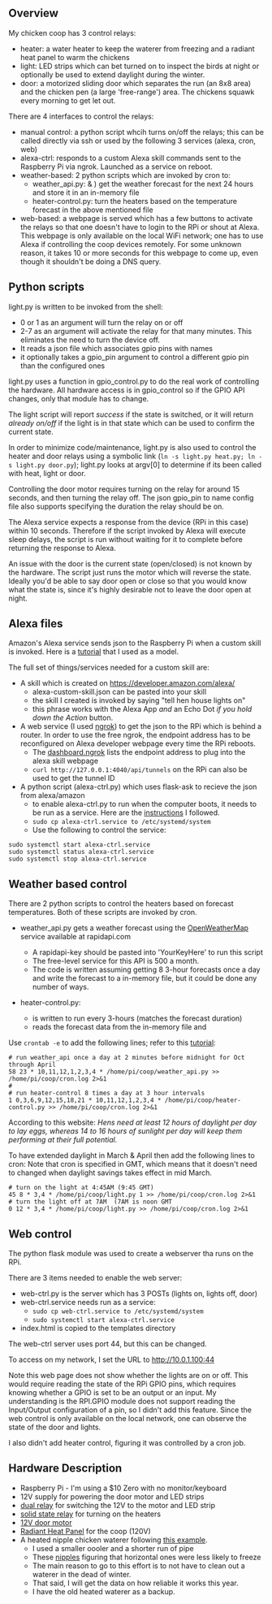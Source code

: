 Overview
--
My chicken coop has 3 control relays:
* heater: a water heater to keep the waterer from freezing and a radiant heat panel to warm the chickens
* light: LED strips which can bet turned on to inspect the birds at night or optionally be used to extend daylight
 during the winter.
* door: a motorized sliding door which separates the run (an 8x8 area) and the chicken pen (a large 'free-range') area.
The chickens squawk every morning to get let out.

There are 4 interfaces to control the relays:
* manual control: a python script whcih turns on/off the relays; this can be called directly via ssh or used by 
the following 3 services (alexa, cron, web)
* alexa-ctrl: responds to a custom Alexa skill commands sent to the Raspberry Pi via ngrok. 
Launched as a service on reboot.
* weather-based: 2 python scripts which are invoked by cron to:
    * weather_api.py: & ) get the weather forecast for the next 24 hours and store it in an in-memory file
    * heater-control.py: turn the heaters based on the temperature forecast in the above mentioned file
* web-based: a webpage is served which has a few buttons to activate the relays so that one doesn't
have to login to the RPi or shout at Alexa.  This webpage is only available on the local WiFi network; one has to
use Alexa if controlling the coop devices remotely.  For some unknown reason, it takes 10 or more seconds
for this webpage to come up, even though it shouldn't be doing a DNS query.

Python scripts
--
light.py is written to be invoked from the shell:
* 0 or 1 as an argument will turn the relay on or off
* 2-7 as an argument will activate the relay for that many minutes. 
This eliminates the need to turn the device off.
* It reads a json file which associates gpio pins with names
* it optionally takes a gpio_pin argument to control a different gpio pin than the configured ones

light.py uses a function in gpio_control.py to do the real work of controlling the hardware. 
All hardware access is in gpio_control so if the GPIO API changes, only that module has to change.

The light script will report _success_ if the state is switched, or it will return _already on/off_ if the light is
in that state which can be used to confirm the current state.

In order to minimize code/maintenance, light.py is also used to control the heater and door relays using
a symbolic link (`ln -s light.py heat.py; ln -s light.py door.py`);
light.py looks at argv[0] to determine if its been called with heat, light or door.

Controlling the door motor requires turning on the relay for around 15 seconds, and then turning the relay off.
The json gpio_pin to name config file also supports specifying the duration the relay should be on.
 
The Alexa service expects a response from the device (RPi in this case) within 10 seconds.
Therefore if the script invoked by Alexa will execute sleep delays,
the script is run without waiting for it to complete before returning the response to Alexa.

An issue with the door is the current state (open/closed) is not known by the hardware.  The script just runs the
motor which will reverse the state.  Ideally you'd be able to say door open or close so that you would know what
the state is, since it's highly desirable not to leave the door open at night.

Alexa files
--
Amazon's Alexa service sends json to the Raspberry Pi when a custom skill is invoked.
Here is a [tutorial](https://www.instructables.com/Control-Raspberry-Pi-GPIO-With-Amazon-Echo-and-Pyt/) that I used as a model.

The full set of things/services needed for a custom skill are:
* A skill which is created on https://developer.amazon.com/alexa/
    * alexa-custom-skill.json can be pasted into your skill
    * the skill I created is invoked by saying "tell hen house lights on"
    * this phrase works with the Alexa App _and_ an Echo Dot _if you hold down the Action_ button.
* A web service (I used [ngrok](github.com/vincenthsu/systemd-ngrok)) to get the json to the RPi which is behind a router.
In order to use the free ngrok, the endpoint address has to be reconfigured on Alexa developer webpage every
time the RPi reboots.
    * The [dashboard.ngrok](https://dashboard.ngrok.com/status/tunnels) lists the endpoint
    address to plug into the alexa skill webpage
    * ```curl http://127.0.0.1:4040/api/tunnels``` on the RPi can also be used to get the tunnel ID
* A python script (alexa-ctrl.py) which uses flask-ask to recieve the json from alexa/amazon
    * to enable alexa-ctrl.py to run when the computer boots, it needs to be run as a service.
    Here are the [instructions](https://www.wikihow.com/Execute-a-Script-at-Startup-on-the-Raspberry-Pi) I followed.
    * ```sudo cp alexa-ctrl.service to /etc/systemd/system```
    * Use the following to control the service:
```
sudo systemctl start alexa-ctrl.service
sudo systemctl status alexa-ctrl.service
sudo systemctl stop alexa-ctrl.service
```

Weather based control
--
There are 2 python scripts to control the heaters based on forecast temperatures.
Both of these scripts are invoked by cron.
* weather_api.py gets a weather forecast using the [OpenWeatherMap](https://rapidapi.com/blog/weather-api-python/)
service available at rapidapi.com
    * A rapidapi-key should be pasted into 'YourKeyHere' to run this script
    * The free-level service for this API is 500 a month.
    * The code is written assuming getting 8 3-hour forecasts once a day and write the forecast to a in-memory file, 
    but it could be done any number of ways.
    
* heater-control.py: 
    * is written to run every 3-hours (matches the forecast duration)
    * reads the forecast data from the in-memory file and 


Use `crontab -e` to add the following lines; refer to this [tutorial](https://ostechnix.com/a-beginners-guide-to-cron-jobs/):
```
# run weather_api once a day at 2 minutes before midnight for Oct through April
58 23 * 10,11,12,1,2,3,4 * /home/pi/coop/weather_api.py >> /home/pi/coop/cron.log 2>&1
#
# run heater-control 8 times a day at 3 hour intervals 
1 0,3,6,9,12,15,18,21 * 10,11,12,1,2,3,4 * /home/pi/coop/heater-control.py >> /home/pi/coop/cron.log 2>&1
```
According to this website: _Hens need at least 12 hours of daylight per day to lay eggs, whereas 14 to 16 hours
of sunlight per day will keep them performing at their full potential._

To have extended daylight in March & April then add the following lines to cron:
Note that cron is specified in GMT, which means that it doesn't need to changed
when daylight savings takes effect in mid March.
```
# turn on the light at 4:45AM (9:45 GMT)
45 8 * 3,4 * /home/pi/coop/light.py 1 >> /home/pi/coop/cron.log 2>&1
# turn the light off at 7AM  (7AM is noon GMT
0 12 * 3,4 * /home/pi/coop/light.py >> /home/pi/coop/cron.log 2>&1
```
Web control
--
The python flask module was used to create a webserver tha runs on the RPi.

There are 3 items needed to enable the web server:
* web-ctrl.py is the server which has 3 POSTs (lights on, lights off, door)
* web-ctrl.service needs run as a service:
    * ```sudo cp web-ctrl.service to /etc/systemd/system```
    * ```sudo systemctl start alexa-ctrl.service```
* index.html is copied to the templates directory

The web-ctrl server uses port 44, but this can be changed.

To access on my network, I set the URL to http://10.0.1.100:44

Note this web page does not show whether the lights are on or off.  This would
require reading the state of the RPi GPIO pins, which requires knowing whether a GPIO 
is set to be an output or an input.  My understanding is the RPI.GPIO module does not support reading the Input/Output
configuration of a pin, so I didn't add this feature.  Since the web control
is only available on the local network, one can observe the state of the door
and lights.

I also didn't add heater control, figuring it was controlled by a cron job.

Hardware Description
--
* Raspberry Pi - I'm using a $10 Zero with no monitor/keyboard
* 12V supply for powering the door motor and LED strips
* [dual relay](https://smile.amazon.com/gp/product/B07PLRSSCV) for switching the 12V to the motor and LED strip
* [solid state relay](https://smile.amazon.com/gp/product/B01LYKLD1A) for turning on the heaters
* [12V door motor](https://smile.amazon.com/gp/product/B007IZJWNQ)
* [Radiant Heat Panel](https://smile.amazon.com/gp/product/B07PFYM4QG) for the coop (120V)
* A heated nipple chicken waterer following [this example](https://www.backyardchickens.com/articles/summer-winter-chicken-nipple-waterer.64236/).
    * I used a smaller oooler and a shorter run of pipe
    * These [nipples](https://smile.amazon.com/gp/product/B01NBZH4XV) figuring that horizontal ones were less likely to freeze
    * The main reason to go to this effort is to not have to clean out a waterer
    in the dead of winter.
    * That said, I will get the data on how reliable it works this year.
    * I have the old heated waterer as a backup.
